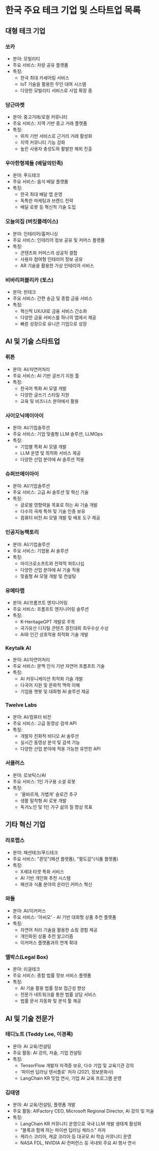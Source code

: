 # 한국 주요 테크 기업 및 스타트업 목록

## 대형 테크 기업

### 쏘카
- 분야: 모빌리티
- 주요 서비스: 차량 공유 플랫폼
- 특징: 
  - 한국 최대 카셰어링 서비스
  - IoT 기술을 활용한 무인 대여 시스템
  - 다양한 모빌리티 서비스로 사업 확장 중

### 당근마켓
- 분야: 중고거래/로컬 커뮤니티
- 주요 서비스: 지역 기반 중고 거래 플랫폼
- 특징:
  - 위치 기반 서비스로 근거리 거래 활성화
  - 지역 커뮤니티 기능 강화
  - 높은 사용자 충성도와 활발한 해외 진출

### 우아한형제들 (배달의민족)
- 분야: 푸드테크
- 주요 서비스: 음식 배달 플랫폼
- 특징:
  - 한국 최대 배달 앱 운영
  - 독특한 마케팅과 브랜드 전략
  - 배달 로봇 등 혁신적 기술 도입

### 오늘의집 (버킷플레이스)
- 분야: 인테리어/홈퍼니싱
- 주요 서비스: 인테리어 정보 공유 및 커머스 플랫폼
- 특징:
  - 콘텐츠와 커머스의 성공적 결합
  - 사용자 참여형 인테리어 정보 공유
  - AR 기술을 활용한 가상 인테리어 서비스

### 비바리퍼블리카 (토스)
- 분야: 핀테크
- 주요 서비스: 간편 송금 및 종합 금융 서비스
- 특징:
  - 혁신적 UX/UI로 금융 서비스 간소화
  - 다양한 금융 서비스를 하나의 앱에서 제공
  - 빠른 성장으로 유니콘 기업으로 성장

## AI 및 기술 스타트업

### 뤼튼
- 분야: AI/자연어처리
- 주요 서비스: AI 기반 글쓰기 지원 툴
- 특징:
  - 한국어 특화 AI 모델 개발
  - 다양한 글쓰기 스타일 지원
  - 교육 및 비즈니스 분야에서 활용

### 사이오닉에이아이
- 분야: AI/기업솔루션
- 주요 서비스: 기업 맞춤형 LLM 솔루션, LLMOps
- 특징:
  - 기업별 특화 AI 모델 개발
  - LLM 운영 및 최적화 서비스 제공
  - 다양한 산업 분야에 AI 솔루션 적용

### 슈퍼브에이아이
- 분야: AI/기업솔루션
- 주요 서비스: 고급 AI 솔루션 및 혁신 기술
- 특징:
  - 글로벌 영향력을 목표로 하는 AI 기술 개발
  - 다수의 국제 특허 및 기술 인증 보유
  - 컴퓨터 비전 AI 모델 개발 및 배포 도구 제공

### 인공지능팩토리
- 분야: AI/기업솔루션
- 주요 서비스: 기업용 AI 솔루션
- 특징:
  - 마이크로소프트와 전략적 파트너십
  - 다양한 산업 분야에 AI 기술 적용
  - 맞춤형 AI 모델 개발 및 컨설팅

### 유메타랩
- 분야: AI/프롬프트 엔지니어링
- 주요 서비스: 프롬프트 엔지니어링 솔루션
- 특징:
  - K-HeritageGPT 개발로 주목
  - 국가유산 디지털 콘텐츠 경진대회 최우수상 수상
  - AI와 인간 상호작용 최적화 기술 개발

### Keytalk AI
- 분야: AI/자연어처리
- 주요 서비스: 문맥 인식 기반 자연어 프롬프트 기술
- 특징:
  - AI 커뮤니케이션 최적화 기술 개발
  - 다국어 지원 및 문화적 맥락 이해
  - 기업용 챗봇 및 대화형 AI 솔루션 제공

### Twelve Labs
- 분야: AI/컴퓨터 비전
- 주요 서비스: 고급 동영상 검색 API
- 특징:
  - 개발자 친화적 비디오 AI 솔루션
  - 실시간 동영상 분석 및 검색 기능
  - 다양한 산업 분야에 적용 가능한 유연한 API

### 서큘러스
- 분야: 로보틱스/AI
- 주요 서비스: 1인 가구용 소셜 로봇
- 특징:
  - '올바르게, 가볍게' 슬로건 추구
  - 생활 밀착형 AI 로봇 개발
  - 독거노인 및 1인 가구 삶의 질 향상 목표

## 기타 혁신 기업

### 라포랩스
- 분야: 패션테크/푸드테크
- 주요 서비스: "퀸잇"(패션 플랫폼), "팔도감"(식품 플랫폼)
- 특징:
  - X세대 타겟 특화 서비스
  - AI 기반 개인화 추천 시스템
  - 패션과 식품 분야의 온라인 커머스 혁신

### 와들
- 분야: AI/이커머스
- 주요 서비스: '아씨오' - AI 기반 대화형 상품 추천 플랫폼
- 특징:
  - 자연어 처리 기술을 활용한 쇼핑 경험 제공
  - 개인화된 상품 추천 알고리즘
  - 이커머스 플랫폼과의 연계 확대

### 엘박스(Legal Box)
- 분야: 리걸테크
- 주요 서비스: 종합 법률 정보 서비스 플랫폼
- 특징:
  - AI 기술 활용 법률 정보 접근성 향상
  - 전문가 네트워크를 통한 법률 상담 서비스
  - 법률 문서 자동화 및 분석 툴 제공

## AI 및 기술 전문가

### 테디노트 (Teddy Lee, 이경록)
- 분야: AI 교육/컨설팅
- 주요 활동: AI 강의, 저술, 기업 컨설팅
- 특징:
  - TensorFlow 개발자 자격증 보유, 다수 기업 및 교육기관 강의
  - '파이썬 딥러닝 텐서플로' 저자 (2021, 정보문화사)
  - LangChain KR 밋업 연사, 기업 AI 교육 프로그램 운영

### 김태영
- 분야: AI 교육/컨설팅, 플랫폼 개발
- 주요 활동: AIFactory CEO, Microsoft Regional Director, AI 강의 및 저술
- 특징:
  - LangChain KR 커뮤니티 운영으로 국내 LLM 개발 생태계 활성화
  - "블록과 함께 하는 파이썬 딥러닝 케라스" 저자
  - 케라스 코리아, 캐글 코리아 등 대규모 AI 학습 커뮤니티 운영
  - NASA FDL, NVIDIA AI 컨퍼런스 등 국내외 주요 AI 행사 연사